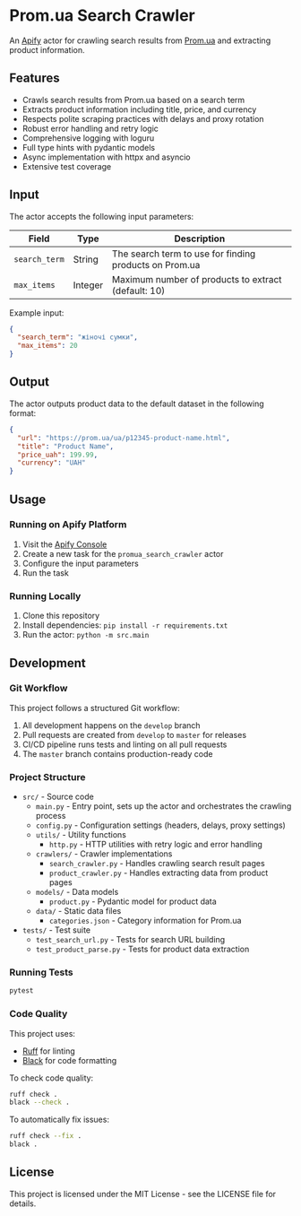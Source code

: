 # Prom.ua Search Crawler

An [Apify](https://apify.com) actor for crawling search results from [Prom.ua](https://prom.ua) and extracting product information.

## Features

- Crawls search results from Prom.ua based on a search term
- Extracts product information including title, price, and currency
- Respects polite scraping practices with delays and proxy rotation
- Robust error handling and retry logic
- Comprehensive logging with loguru
- Full type hints with pydantic models
- Async implementation with httpx and asyncio
- Extensive test coverage

## Input

The actor accepts the following input parameters:

| Field | Type | Description |
|-------|------|-------------|
| `search_term` | String | The search term to use for finding products on Prom.ua |
| `max_items` | Integer | Maximum number of products to extract (default: 10) |

Example input:

```json
{
  "search_term": "жіночі сумки",
  "max_items": 20
}
```

## Output

The actor outputs product data to the default dataset in the following format:

```json
{
  "url": "https://prom.ua/ua/p12345-product-name.html",
  "title": "Product Name",
  "price_uah": 199.99,
  "currency": "UAH"
}
```

## Usage

### Running on Apify Platform

1. Visit the [Apify Console](https://console.apify.com)
2. Create a new task for the `promua_search_crawler` actor
3. Configure the input parameters
4. Run the task

### Running Locally

1. Clone this repository
2. Install dependencies: `pip install -r requirements.txt`
3. Run the actor: `python -m src.main`

## Development

### Git Workflow

This project follows a structured Git workflow:

1. All development happens on the `develop` branch
2. Pull requests are created from `develop` to `master` for releases
3. CI/CD pipeline runs tests and linting on all pull requests
4. The `master` branch contains production-ready code

### Project Structure

- `src/` - Source code
  - `main.py` - Entry point, sets up the actor and orchestrates the crawling process
  - `config.py` - Configuration settings (headers, delays, proxy settings)
  - `utils/` - Utility functions
    - `http.py` - HTTP utilities with retry logic and error handling
  - `crawlers/` - Crawler implementations
    - `search_crawler.py` - Handles crawling search result pages
    - `product_crawler.py` - Handles extracting data from product pages
  - `models/` - Data models
    - `product.py` - Pydantic model for product data
  - `data/` - Static data files
    - `categories.json` - Category information for Prom.ua
- `tests/` - Test suite
  - `test_search_url.py` - Tests for search URL building
  - `test_product_parse.py` - Tests for product data extraction

### Running Tests

```bash
pytest
```

### Code Quality

This project uses:
- [Ruff](https://github.com/charliermarsh/ruff) for linting
- [Black](https://github.com/psf/black) for code formatting

To check code quality:

```bash
ruff check .
black --check .
```

To automatically fix issues:

```bash
ruff check --fix .
black .
```

## License

This project is licensed under the MIT License - see the LICENSE file for details.
